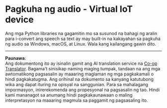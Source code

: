 <!--
CO_OP_TRANSLATOR_METADATA:
{
  "original_hash": "e4f2925acb211765889c3b51b9116ceb",
  "translation_date": "2025-08-27T23:32:06+00:00",
  "source_file": "6-consumer/lessons/1-speech-recognition/virtual-device-audio.md",
  "language_code": "tl"
}
-->
# Pagkuha ng audio - Virtual IoT device

Ang mga Python libraries na gagamitin mo sa susunod na bahagi ng aralin para i-convert ang speech sa text ay may built-in na kakayahan sa pagkuha ng audio sa Windows, macOS, at Linux. Wala kang kailangang gawin dito.

---

**Paunawa**:  
Ang dokumentong ito ay isinalin gamit ang AI translation service na [Co-op Translator](https://github.com/Azure/co-op-translator). Bagama't sinisikap naming maging tumpak, tandaan na ang mga awtomatikong pagsasalin ay maaaring maglaman ng mga pagkakamali o hindi pagkakatugma. Ang orihinal na dokumento sa kanyang katutubong wika ang dapat ituring na opisyal na sanggunian. Para sa mahalagang impormasyon, inirerekomenda ang propesyonal na pagsasalin ng tao. Hindi kami mananagot sa anumang hindi pagkakaunawaan o maling interpretasyon na maaaring magmula sa paggamit ng pagsasaling ito.